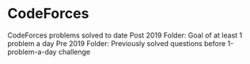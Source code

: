 # CodeForces
CodeForces problems solved to date 
Post 2019 Folder: Goal of at least 1 problem a day
Pre 2019 Folder: Previously solved questions before 1-problem-a-day challenge
